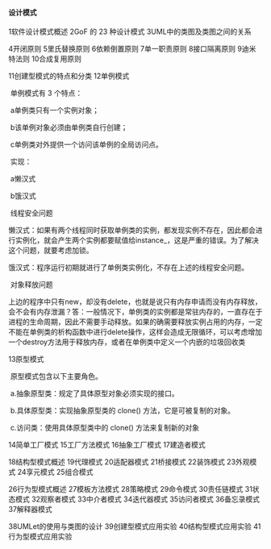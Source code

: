 #### 设计模式

1软件设计模式概述
2GoF 的 23 种设计模式
3UML中的类图及类图之间的关系

4开闭原则
5里氏替换原则
6依赖倒置原则
7单一职责原则
8接口隔离原则
9迪米特法则
10合成复用原则

11创建型模式的特点和分类
12单例模式

​	单例模式有 3 个特点： 

​		a单例类只有一个实例对象； 

​		b该单例对象必须由单例类自行创建； 

​		c单例类对外提供一个访问该单例的全局访问点。

​	实现：

​		a懒汉式

​		b饿汉式

​	线程安全问题

​		懒汉式：如果有两个线程同时获取单例类的实例，都发现实例不存在，因此都会进行实例化，就会产生两个实例都要赋值给instance_，这是严重的错误。为了解决这个问题，就要考虑加锁。

​		饿汉式：程序运行初期就进行了单例类实例化，不存在上述的线程安全问题。

​	对象释放问题

​		上边的程序中只有new，却没有delete，也就是说只有内存申请而没有内存释放，会不会有内存泄漏？答：一般情况下，单例类的实例都是常驻内存的，一直存在于进程的生命周期，因此不需要手动释放。如果的确需要释放实例占用的内存，一定不能在单例类的析构函数中进行delete操作，这样会造成无限循环，可以考虑增加一个destroy方法用于释放内存，或者在单例类中定义一个内嵌的垃圾回收类

13原型模式

​	原型模式包含以下主要角色。

​	a.抽象原型类：规定了具体原型对象必须实现的接口。

​	b.具体原型类：实现抽象原型类的 clone() 方法，它是可被复制的对象。

​	c.访问类：使用具体原型类中的 clone() 方法来复制新的对象

14简单工厂模式
15工厂方法模式
16抽象工厂模式
17建造者模式

18结构型模式概述
19代理模式
20适配器模式
21桥接模式
22装饰模式
23外观模式
24享元模式
25组合模式

26行为型模式概述
27模板方法模式
28策略模式
29命令模式
30责任链模式
31状态模式
32观察者模式
33中介者模式
34迭代器模式
35访问者模式
36备忘录模式
37解释器模式

38UMLet的使用与类图的设计
39创建型模式应用实验
40结构型模式应用实验
41行为型模式应用实验

